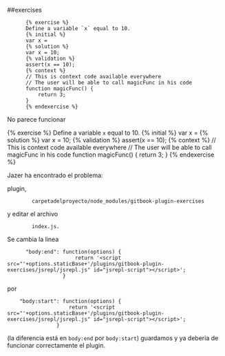 ##exercises


          {% exercise %}
          Define a variable `x` equal to 10.
          {% initial %}
          var x =
          {% solution %}
          var x = 10;
          {% validation %}
          assert(x == 10);
          {% context %}
          // This is context code available everywhere
          // The user will be able to call magicFunc in his code
          function magicFunc() {
              return 3;
          }
          {% endexercise %}

No parece funcionar

{% exercise %}
Define a variable `x` equal to 10.
{% initial %}
var x =
{% solution %}
var x = 10;
{% validation %}
assert(x == 10);
{% context %}
// This is context code available everywhere
// The user will be able to call magicFunc in his code
function magicFunc() {
    return 3;
}
{% endexercise %}

Jazer ha encontrado el problema:

plugin, 


            carpetadelproyecto/node_modules/gitbook-plugin-exercises 

y editar el archivo 

            index.js.

Se cambia la linea

          "body:end": function(options) {
                          return '<script src="'+options.staticBase+'/plugins/gitbook-plugin-exercises/jsrepl/jsrepl.js" id="jsrepl-script"></script>';
                      }

por

        "body:start": function(options) {
                        return '<script src="'+options.staticBase+'/plugins/gitbook-plugin-exercises/jsrepl/jsrepl.js" id="jsrepl-script"></script>';
                    }

(la diferencia está en `body:end` por `body:start`)
guardamos y ya deberia de funcionar correctamente el plugin. 

